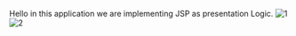 Hello in this application we are implementing JSP as presentation Logic.
![1](https://github.com/user-attachments/assets/49f8df4c-d341-4c94-be29-62a1336ae7fd)
![2](https://github.com/user-attachments/assets/a2cfd7cf-9c39-4c5a-901f-e4ebc09cc85e)
